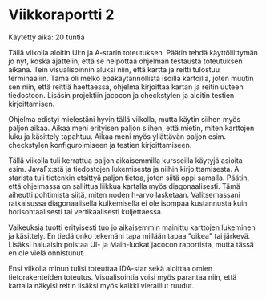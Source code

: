 # Viikkoraportti 2

Käytetty aika: 20 tuntia

Tällä viikolla aloitin UI:n ja A-starin toteutuksen. Päätin tehdä käyttöliittymän jo nyt, koska ajattelin, että se helpottaa ohjelman testausta toteutuksen aikana. Tein visualisoinnin aluksi niin, että kartta ja reitti tulostuu terminaaliin. Tämä oli melko epäkäytännöllistä isoilla kartoilla, joten muutin sen niin, että reittiä haettaessa, ohjelma kirjoittaa kartan ja reitin uuteen tiedostoon. Lisäsin projektiin jacocon ja checkstylen ja aloitin testien kirjoittamisen. 

Ohjelma edistyi mielestäni hyvin tällä viikolla, mutta käytin siihen myös paljon aikaa. Aikaa meni erityisen paljon siihen, että mietin, miten karttojen luku ja käsittely tapahtuu. Aikaa meni myös yllättävän paljon esim. checkstylen konfiguroimiseen ja testien kirjoittamiseen. 

Tällä viikolla tuli kerrattua paljon aikaisemmilla kursseilla käytyjä asioita esim. JavaFx:stä ja tiedostojen lukemisesta ja niihin kirjoittamisesta. A-starista tuli tietenkin etsittyä paljon tietoa, joten siitä oppi samalla. Päätin, että ohjelmassa on sallittua liikkua kartalla myös diagonaalisesti. Tämä aiheutti pohtimista siitä, miten noden h-arvo lasketaan. Valitsemassani ratkaisussa diagonaalisella kulkemisella ei ole isompaa kustannusta kuin horisontaalisesti tai vertikaalisesti kuljettaessa.

Vaikeuksia tuotti erityisesti tuo jo aikaisemmin mainittu karttojen lukeminen ja käsittely. En tiedä onko tekemäni tapa millään tapaa "oikea" tai järkevä. Lisäksi haluaisin poistaa UI- ja Main-luokat jacocon raportista, mutta tässä en ole vielä onnistunut.

Ensi viikolla minun tulisi toteuttaa IDA-star sekä aloittaa omien tietorakenteiden toteutus. Visualisointia voisi myös parantaa niin, että kartalla näkyisi reitin lisäksi myös kaikki vieraillut ruudut.
